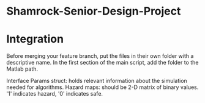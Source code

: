 # Shamrock-Senior-Design-Project

# Integration
Before merging your feature branch, put the files in their own folder with a descriptive name.
In the first section of the main script, add the folder to the Matlab path.

Interface
Params struct: holds relevant information about the simulation needed for algorithms.
Hazard maps: should be 2-D matrix of binary values. '1' indicates hazard, '0' indicates safe.